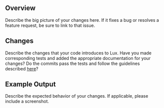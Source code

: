 ## Overview

Describe the big picture of your changes here. If it fixes a bug or resolves a feature request, be sure to link to that issue.

## Changes

Describe the changes that your code introduces to Lux. Have you made corresponding tests and added the appropriate documentation for your changes? Do the commits pass the tests and follow the guidelines described [here](https://github.com/lux-org/lux/blob/master/CONTRIBUTING.md)?

## Example Output

Describe the expected behavior of your changes. If applicable, please include a screenshot.
